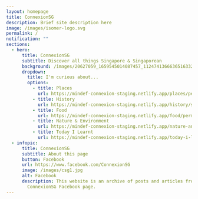 ```yaml
---
layout: homepage
title: ConnexionSG
description: Brief site description here
image: /images/isomer-logo.svg
permalink: /
notification: ""
sections:
  - hero:
      title: ConnexionSG
      subtitle: Discover all things Singapore & Singaporean
      background: /images/20627059_1659545014087457_1124741366636516332_o.jpg
      dropdown:
        title: I'm curious about...
        options:
          - title: Places
            url: https://mindef-connexion-staging.netlify.app/places/permalink
          - title: History
            url: https://mindef-connexion-staging.netlify.app/history/shipwreck/permalink
          - title: Food
            url: https://mindef-connexion-staging.netlify.app/food/permalink
          - title: Nature & Environment
            url: https://mindef-connexion-staging.netlify.app/nature-and-environment/permalink
          - title: Today I Learnt
            url: https://mindef-connexion-staging.netlify.app/today-i-learnt/permalink
  - infopic:
      title: ConnexionSG
      subtitle: About this page
      button: Facebook
      url: https://www.facebook.com/ConnexionSG
      image: /images/csg1.jpg
      alt: Facebook
      description: This website is an archive of posts and articles from the
        ConnexionSG Facebook page.
---
```

